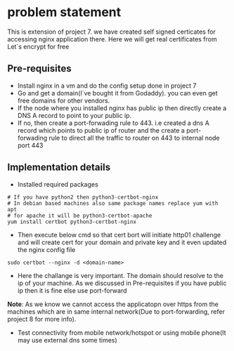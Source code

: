 # problem statement

This is extension of project 7. we have created self signed certicates for accessing nginx application there. Here we will get real certificates from Let`s encrypt for free

## Pre-requisites

* Install nginx in a vm and do the config setup done in project 7
* Go and get a domain(I`ve bought it from Godaddy). you can even get free domains for other vendors.
* If the node where you installed nginx has public ip then directly create a DNS A record to point to your public ip.
* If no, then create a port-forwading rule to 443. i.e created a dns A record which points to public ip of router and the create a port-forwading rule to direct all the traffic to router on 443 to internal node port 443

## Implementation details
* Installed required packages
```
# If you have python2 then python3-certbot-nginx
# In debian based machines also same package names replace yum with apt
# for apache it will be python3-certbot-apache
yum install certbot python3-certbot-nginx
```
* Then execute below cmd so that cert bort will initiate http01 challenge and will create cert for your domain and private key and it even updated the nginx config file
```
sudo certbot --nginx -d <domain-name>
```
* Here the challange is very important. The domain should resolve to the ip of your machine. As we discussed in Pre-requisites if you have public ip then it is fine else use port-forward

**Note**: As we know we cannot access the applicatopn over https from the machines which are in same internal network(Due to port-forwarding, refer project 8 for more info).

* Test connectivity from mobile network/hotspot  or using mobile phone(It may use external dns some times)